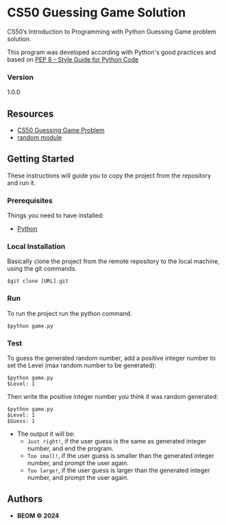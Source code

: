 # CS50 Guessing Game Solution
CS50’s Introduction to Programming with Python Guessing Game problem solution.

This program was developed according with Python's good practices and based on [PEP 8 - Style Guide for Python Code](https://peps.python.org/pep-0008/)

### Version
1.0.0


## Resources
* [CS50 Guessing Game Problem](https://cs50.harvard.edu/python/2022/psets/4/game/)
* [random module](https://docs.python.org/3/library/random.html)


## Getting Started

These instructions will guide you to copy the project from the repository and run it.

### Prerequisites

Things you need to have installed:
* [Python](https://docs.python.org/3/using/unix.html#getting-and-installing-the-latest-version-of-python)

### Local Installation

Basically clone the project from the remote repository to the local machine, using the git commands.

```
$git clone [URL].git
```

### Run
To run the project run the python command.
```
$python game.py
```

### Test
To guess the generated random number, add a positive integer number to set the Level (max random number to be generated):
```
$python game.py
$Level: 1
```
Then write the positive integer number you think it was random generated:
```
$python game.py
$Level: 1
$Guess: 1
```
- The output it will be:
  - ```Just right!```, if the user guess is the same as generated integer number, and end the program.
  - ```Too small!```, if the user guess is smaller than the generated integer number, and prompt the user again.
  - ```Too large!```, if the user guess is larger than the generated integer number, and prompt the user again.


## Authors

* **BEOM &copy; 2024**

